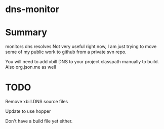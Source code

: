 dns-monitor
===========

# Summary
monitors dns resolves
Not very useful right now, I am just trying to move
some of my public work to github from a private svn repo.

You will need to add xbill DNS to your project classpath manually to build.
Also org.json.me as well

# TODO
Remove xbill.DNS source files

Update to use hopper

Don't have a build file yet either.